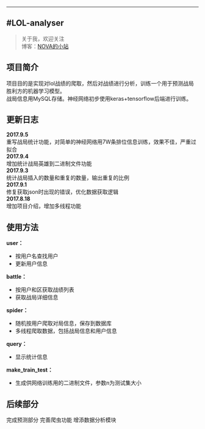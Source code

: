 ---
#LOL-analyser
-------------

> 关于我，欢迎关注  
  博客：[NOVA的小站](http://www.novadva.top/) 

## 项目简介 ##
项目目的是实现对lol战绩的爬取，然后对战绩进行分析，训练一个用于预测战局胜利方的机器学习模型。<br>
战局信息用MySQL存储。神经网络初步使用keras+tensorflow后端进行训练。

## 更新日志 ##
**2017.9.5**<br>
重写战局统计功能，对简单的神经网络用7W条排位信息训练，效果不佳，严重过拟合<br>
**2017.9.4**<br>
增加统计战局英雄到二进制文件功能<br>
**2017.9.3**<br>
统计战局插入的数量和重复的数量，输出重复的比例<br>
**2017.9.1**<br>
修复获取json时出现的错误，优化数据获取逻辑<br>
**2017.8.18**<br>
增加项目介绍，增加多线程功能<br>


## 使用方法 ##
**user：**<br>
- 按用户名查找用户<br>
- 更新用户信息<br>

**battle：**<br>
- 按用户和区获取战绩列表<br>
- 获取战局详细信息<br>

**spider：**<br>
- 随机按用户爬取对局信息，保存到数据库<br>
- 多线程爬取数据，包括战局信息和用户信息<br>

**query：**<br>
- 显示统计信息<br>

**make_train_test：**<br>
- 生成供网络训练用的二进制文件，参数n为测试集大小<br>

## 后续部分 ##
完成预测部分
完善爬虫功能
增添数据分析模块
